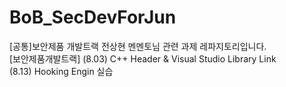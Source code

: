 # BoB_SecDevForJun
[공통]보안제품 개발트랙 전상현 멘멘토님 관련 과제 레파지토리입니다.  
[보안제품개발트랙]
(8.03) C++ Header & Visual Studio Library Link  
(8.13) Hooking Engin 실습  
